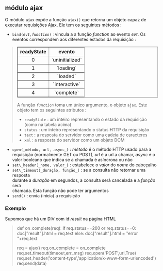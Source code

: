 ## módulo ajax

O módulo `ajax` expõe a função `ajax()` que retorna um objeto capaz de
executar requisições Ajax. Ele tem os seguintes métodos :

- <code>bind(_evt,function_)</code> : vincula a a função _function_ ao evento _evt_. Os eventos correspondem aos diferentes estados da requisição :
<blockquote>

<table cellspacing=0 cellpadding=0 border=1>
<tr><th>
readyState
</th><th>
evento
</th></tr>
<tr><td align="center">0</td><td>`uninitialized`</td></tr>
<tr><td align="center">1</td><td align="center">`loading`</td></tr>
<tr><td align="center">2</td><td align="center">`loaded`</td></tr>
<tr><td align="center">3</td><td align="center">`interactive`</td></tr>
<tr><td align="center">4</td><td align="center">`complete`</td></tr>
</table>

A função _`function`_ toma um único argumento, o objeto `ajax`. Este objeto tem os seguintes atributos :

- `readyState` : um inteiro representando o estado da requisição (como na tabela acima)
- `status` : um inteiro representando o status HTTP da requisição
- `text` : a resposta do servidor como uma cadeia de caracteres
- `xml` : a resposta do servidor como um objeto DOM

</blockquote>

- `open(_método, url, async_)` : _método_ é o método HTTP usado para a  
  requisição (normalmente GET ou POST), _url_ é a url a chamar, _async_ é o  
  valor booleano que indica se a chamada é asíncrona ou não  
- `set\_header(_nome, valor_)` : estabelece o _valor_ do _nome_ do cabeçalho  
- `set\_timeout(_duração, função_)` : se a consulta não retornar uma resposta  
  durante a _duração_ em segundos, a consulta será cancelada e a _função_ será  
  chamada. Esta função não pode ter argumentos  
- `send()` : envia (inicia) a requisição  


### Exemplo  
Supomos que há um DIV com id _result_ na página HTML

>    def on_complete(req):
>        if req.status==200 or req.status==0:
>            doc["result"].html = req.text
>        else:
>            doc["result"].html = "error "+req.text
>    
>    req = ajax()
>    req.on_complete = on_complete
>    req.set_timeout(timeout,err_msg)
>    req.open('POST',url,True)
>    req.set_header('content-type','application/x-www-form-urlencoded')
>    req.send(data)
